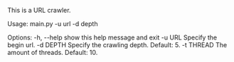 This is a URL crawler.

Usage: main.py -u url -d depth

Options:
  -h, --help  show this help message and exit
  -u URL      Specify the begin url.
  -d DEPTH    Specify the crawling depth. Default: 5.
  -t THREAD   The amount of threads. Default: 10.